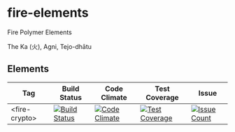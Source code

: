 # fire-elements
Fire Polymer Elements

The Ka (火), Agni, Tejo-dhātu 


## Elements

| Tag | Build Status | Code Climate | Test Coverage | Issue |
| --- | ------------ | ------------ | ------------- | ----- |
| \<fire-crypto\> | [![Build Status](https://travis-ci.org/FiveElements/fire-crypto.svg?branch=master)](https://travis-ci.org/FiveElements/fire-crypto)  | [![Code Climate](https://codeclimate.com/github/FiveElements/fire-crypto/badges/gpa.svg)](https://codeclimate.com/github/FiveElements/fire-crypto) | [![Test Coverage](https://codeclimate.com/github/FiveElements/fire-crypto/badges/coverage.svg)](https://codeclimate.com/github/FiveElements/fire-crypto/coverage) | [![Issue Count](https://codeclimate.com/github/FiveElements/fire-crypto/badges/issue_count.svg)](https://codeclimate.com/github/FiveElements/fire-crypto) |
